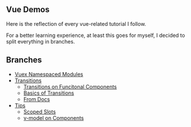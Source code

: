 ## Vue Demos

Here is the reflection of every vue-related tutorial I follow.

For a better learning experience, at least this goes for myself, I decided to split everything in branches.

## Branches

* [Vuex Namespaced Modules](https://github.com/Andrei0872/vue-pocket-reference/tree/vuex-namespaced-modules)
* [Transitions](https://github.com/Andrei0872/vue-pocket-reference/tree/transitions)
    * [Transitions on Funcitonal Components](https://github.com/Andrei0872/vue-pocket-reference/tree/transitions/src/components/Functional%20Components)
    * [Basics of Transitions](https://github.com/Andrei0872/vue-pocket-reference/tree/transitions/src/components/Basic%20Tranisitons)
    * [From Docs](https://github.com/Andrei0872/vue-pocket-reference/tree/transitions/src/components/From%20Docs)
* [Tips](https://github.com/Andrei0872/vue-pocket-reference/tree/tips)
    * [Scoped Slots](https://github.com/Andrei0872/vue-pocket-reference/tree/tips/src/components/Scoped%20Slots)
    * [v-model on Components](https://github.com/Andrei0872/vue-pocket-reference/tree/tips/src/components/v-model)